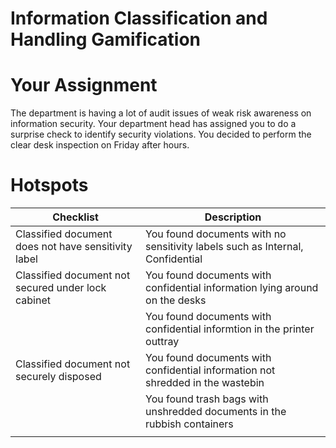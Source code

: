 
# Information Classification and Handling Gamification

# Your Assignment
The department is having a lot of audit issues of weak risk awareness on information security. Your department head has assigned you to do a surprise check to identify security violations. You decided to perform the clear desk inspection on Friday after hours.


# Hotspots

| Checklist                                | Description                |
| ------------------------------------------ | ---------------------------------- |
| Classified document does not have sensitivity label | You found documents with no sensitivity labels such as Internal, Confidential  |
| Classified document not secured under lock cabinet | You found documents with confidential information lying around on the desks |
|                                                    | You found documents with confidential informtion in the printer outtray |
| Classified document not securely disposed  | You found documents with confidential information not shredded in the wastebin|
|                                            | You found trash bags with unshredded documents in the rubbish containers|
|   | |
